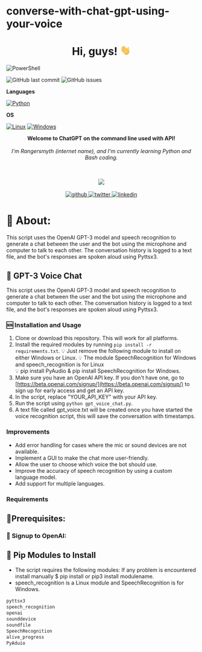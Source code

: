 # converse-with-chat-gpt-using-your-voice

<h1 align="center">Hi, guys! <img src="https://github.com/FujiwaraChoki/FujiwaraChoki/blob/main/assets/238178097-766d336d-b87d-44ba-807c-c51de2bc6b4d.gif" width="28px" alt="👋"></h1>

![PowerShell](https://img.shields.io/badge/-PowerShell-black?style=flat-square&logo=powershell)

![GitHub last commit](https://img.shields.io/github/last-commit/davidtkeane/jervis-ChatGPT?style=flat-square)
![GitHub issues](https://img.shields.io/github/issues-raw/davidtkeane/jervis-ChatGPT?style=flat-square)

<b>Languages</b>

[![Python](https://img.shields.io/badge/python-black?style=for-the-badge&logo=python)](https://github.com/davidtkeane)

<b>OS</b>

[![Linux](https://img.shields.io/badge/linux-black?style=for-the-badge&logo=Linux)](https://github.com/davidtkeane)
[![Windows](https://img.shields.io/badge/Windows-black?style=for-the-badge&logo=Windows)](https://github.com/davidtkeane)

<p align="center">
    <b>Welcome to ChatGPT on the command line used with API!</b>
    <br>
    <br>
    <i>
        I'm Rangersmyth (internet name), and I'm currently learning Python and Bash coding.<br>
    <br>
    </i>
    <br>

<p align="center">
  <img src="https://count.getloli.com/get/@rangersmyth?theme=gelbooru" />
</p>

<div align="center">
<a href="https://github.com/davidtkeane" target="_blank">
<img src=https://img.shields.io/badge/github-%2324292e.svg?&style=for-the-badge&logo=github&logoColor=white alt=github style="margin-bottom: 5px;" />
</a>
<a href="https://twitter.com/davidtkeane" target="_blank">
<img src=https://img.shields.io/badge/twitter-%2300acee.svg?&style=for-the-badge&logo=twitter&logoColor=white alt=twitter style="margin-bottom: 5px;" />
</a>
<a href="https://linkedin.com/in/sami-hindi-b31435248/" target="_blank">
<img src=https://img.shields.io/badge/linkedin-%231E77B5.svg?&style=for-the-badge&logo=linkedin&logoColor=white alt=linkedin style="margin-bottom: 5px;" />
</a>
</div>

# 🧐 About:

This script uses the OpenAI GPT-3 model and speech recognition to generate a chat between the user and the bot using the microphone and computer to talk to each other. The conversation history is logged to a text file, and the bot's responses are spoken aloud using Pyttsx3.

## 🍔  GPT-3 Voice Chat

This script uses the OpenAI GPT-3 model and speech recognition to generate a chat between the user and the bot using the microphone and computer to talk to each other. The conversation history is logged to a text file, and the bot's responses are spoken aloud using Pyttsx3.

### 🆘 Installation and Usage

1. Clone or download this repository. This will work for all platforms.
2. Install the required modules by running `pip install -r requirements.txt`.
💡  Just remove the following module to install on either Windows or Linux.
💡  The module SpeechRecognition for Windows and speech_recognition is for Linux      
💡  pip install PyAudio & pip install SpeechRecognition for Windows.     
3. Make sure you have an OpenAI API key. If you don't have one, go to [https://beta.openai.com/signup/](https://beta.openai.com/signup/) to sign up for early access and get an API key.
4. In the script, replace "YOUR_API_KEY" with your API key.
5. Run the script using `python gpt_voice_chat.py`.
6. A text file called gpt_voice.txt will be created once you have started the voice recognition script, this will save the conversation with timestamps.

### Improvements

- Add error handling for cases where the mic or sound devices are not available.
- Implement a GUI to make the chat more user-friendly.
- Allow the user to choose which voice the bot should use.
- Improve the accuracy of speech recognition by using a custom language model.
- Add support for multiple languages. 

### Requirements

## 🥷Prerequisites:

### 🏀 Signup to OpenAI:

## 🍔 Pip Modules to Install

- The script requires the following modules: If any problem is encountered install manually $ pip install or pip3 install modulename.
- speech_recognition is a Linux module and SpeechRecognition is for Windows.

```
pyttsx3
speech_recognition
openai
sounddevice
soundfile
SpeechRecognition
alive_progress
PyAduio
```

